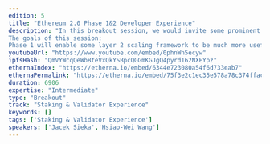 ```yaml
---
edition: 5
title: "Ethereum 2.0 Phase 1&2 Developer Experience"
description: "In this breakout session, we would invite some prominent Dapp developers to discuss the developer experience with Ethereum 2.0 researchers and client implementers.
The goals of this session:
Phase 1 will enable some layer 2 scaling framework to be much more useful! What would the developers need to know? And what are the edge-cutting tools they can start to dig?Till today, the most promising Phase 2 proposal is the execution environment abstraction by Vitalik Buterin (https://notes.ethereum.org/s/Bkoaj4xpN). While this scheme would only add minor cost to migrate the existed Dapp, it would be great to understand the requirements from the perspective of developers.What's the user experience regarding cross-shard transactions?To get some more concrete ideas of the Eth2 tooling we will need."
youtubeUrl: "https://www.youtube.com/embed/0phnWn5ecyw"
ipfsHash: "QmVYWcqQeWbBteVxQkYSBpcQGGmKGJgQ4pyrd162NXEYpz"
ethernaIndex: "https://etherna.io/embed/6344e723080a54f6d733eab7"
ethernaPermalink: "https://etherna.io/embed/75f3e2c1ec35e578a78c374ffac9456760d8c22d9c7ee5100512b7e2104ca9ac"
duration: 6906
expertise: "Intermediate"
type: "Breakout"
track: "Staking & Validator Experience"
keywords: []
tags: ['Staking & Validator Experience']
speakers: ['Jacek Sieka','Hsiao-Wei Wang']
---
```

